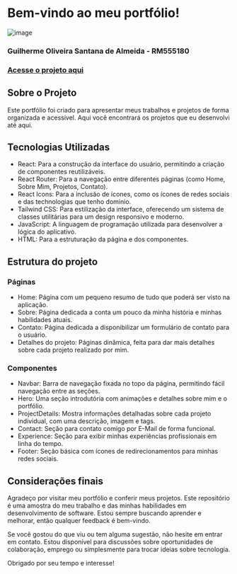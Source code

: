# Bem-vindo ao meu portfólio!
![image](https://github.com/user-attachments/assets/8b8df2e4-833c-4792-aafe-829f10663796)

### Guilherme Oliveira Santana de Almeida - RM555180
### [Acesse o projeto aqui](https://portfolio-one-ashy-28.vercel.app/)
## Sobre o Projeto
Este portfólio foi criado para apresentar meus trabalhos e projetos de forma organizada e acessível. Aqui você encontrará os projetos que eu desenvolvi até aqui.

## Tecnologias Utilizadas
* React: Para a construção da interface do usuário, permitindo a criação de componentes reutilizáveis.
* React Router: Para a navegação entre diferentes páginas (como Home, Sobre Mim, Projetos, Contato).
* React Icons: Para a inclusão de ícones, como os ícones de redes sociais e das technologias que tenho dominio.
* Tailwind CSS: Para estilização da interface, oferecendo um sistema de classes utilitárias para um design responsivo e moderno.
* JavaScript: A linguagem de programação utilizada para desenvolver a lógica do aplicativo.
* HTML: Para a estruturação da página e dos componentes.

## Estrutura do projeto
### Páginas
* Home: Página com um pequeno resumo de tudo que poderá ser visto na aplicação.
* Sobre: Página dedicada a conta um pouco da minha história e minhas habilidades atuais.
* Contato: Página dedicada a disponibilizar um formulário de contato para o usuário.
* Detalhes do projeto: Páginas dinâmica, feita para dar mais detalhes sobre cada projeto realizado por mim.

### Componentes
* Navbar: Barra de navegação fixada no topo da página, permitindo fácil navegação entre as seções.
* Hero: Uma seção introdutória com animações e detalhes sobre mim e o portfólio.
* ProjectDetails: Mostra informações detalhadas sobre cada projeto individual, com uma descrição, imagem e tags.
* Contact: Seção para contato comigo por E-Mail de forma funcional.
* Experience: Seção para exibir minhas experiências profissionais em linha do tempo.
* Footer: Seção básica com ícones de redirecionamentos para minhas redes sociais.

## Considerações finais
Agradeço por visitar meu portfólio e conferir meus projetos. Este repositório é uma amostra do meu trabalho e das minhas habilidades em desenvolvimento de software. Estou sempre buscando aprender e melhorar, então qualquer feedback é bem-vindo.

Se você gostou do que viu ou tem alguma sugestão, não hesite em entrar em contato. Estou disponível para discussões sobre oportunidades de colaboração, emprego ou simplesmente para trocar ideias sobre tecnologia.

Obrigado por seu tempo e interesse!
